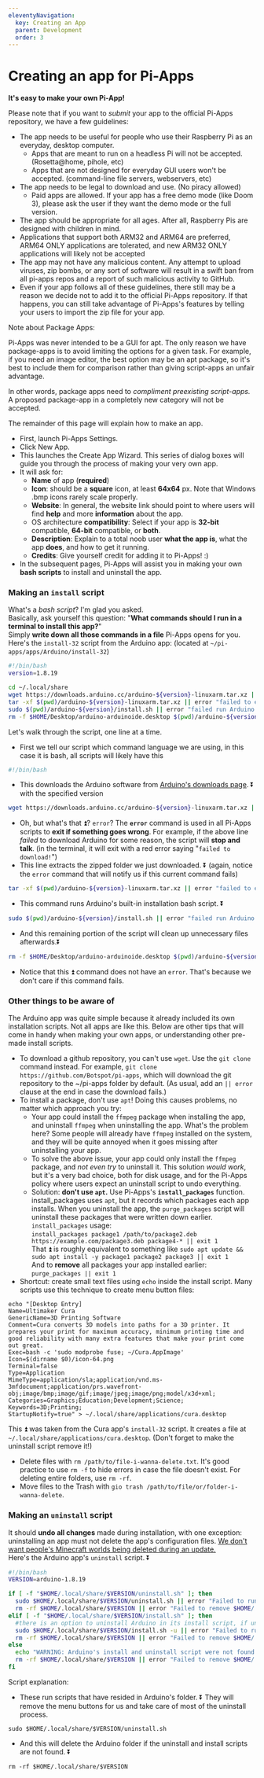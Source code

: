 ```yaml
---
eleventyNavigation:
  key: Creating an App
  parent: Development
  order: 3
---
```


# Creating an app for Pi-Apps

**It's easy to make your own Pi-App!**

Please note that if you want to *submit* your app to the official Pi-Apps repository, we have a few guidelines:

- The app needs to be useful for people who use their Raspberry Pi as an everyday, desktop computer.
    - Apps that are meant to run on a headless Pi will not be accepted. (Rosetta@home, pihole, etc)
    - Apps that are not designed for everyday GUI users won't be accepted. (command-line file servers, webservers, etc)
- The app needs to be legal to download and use. (No piracy allowed)
    - Paid apps are allowed. If your app has a free demo mode (like Doom 3), please ask the user if they want the demo mode or the full version.
- The app should be appropriate for all ages. After all, Raspberry Pis are designed with children in mind.
- Applications that support both ARM32 and ARM64 are preferred, ARM64 ONLY applications are tolerated, and new ARM32 ONLY applications will likely not be accepted
- The app may not have any malicious content. Any attempt to upload viruses, zip bombs, or any sort of software will result in a swift ban from all pi-apps repos and a report of such malicious activity to GitHub.
- Even if your app follows all of these guidelines, there still may be a reason we decide not to add it to the official Pi-Apps repository. If that happens, you can still take advantage of Pi-Apps's features by telling your users to import the zip file for your app.

Note about Package Apps:

Pi-Apps was never intended to be a GUI for apt. The only reason we have package-apps is to avoid limiting the options for a given task. For example, if you need an image editor, the best option may be an apt package, so it's best to include them for comparison rather than giving script-apps an unfair advantage.

In other words, package apps need to *compliment preexisting script-apps.* A proposed package-app in a completely new category will not be accepted.

The remainder of this page will explain how to make an app.

- First, launch Pi-Apps Settings.
- Click New App.
- This launches the Create App Wizard. This series of dialog boxes will guide you through the process of making your very own app.
- It will ask for:
	- **Name** of app (**required**)
	- **Icon**: should be a **square** icon, at least **64x64** px. Note that Windows .bmp icons rarely scale properly.
	- **Website**: In general, the website link should point to where users will find **help** and more **information** about the app.
	- OS architecture **compatibility**: Select if your app is **32-bit** compatible, **64-bit** compatible, or **both**.
	- **Description**: Explain to a total noob user **what the app is**, what the app **does**, and how to get it running. 
	- **Credits**: Give yourself credit for adding it to Pi-Apps! :)
- In the subsequent pages, Pi-Apps will assist you in making your own **bash scripts** to install and uninstall the app.  

### Making an `install` script

What's a *bash script*? I'm glad you asked.  
Basically, ask yourself this question: "**What commands should I run in a terminal to install this app?**"  
Simply **write down all those commands in a file** Pi-Apps opens for you.  
Here's the `install-32` script from the Arduino app: (located at `~/pi-apps/apps/Arduino/install-32`)
```bash
#!/bin/bash
version=1.8.19

cd ~/.local/share
wget https://downloads.arduino.cc/arduino-${version}-linuxarm.tar.xz || error "failed to download!"
tar -xf $(pwd)/arduino-${version}-linuxarm.tar.xz || error "failed to extract with tar!"
sudo $(pwd)/arduino-${version}/install.sh || error "failed run Arduino install script!"
rm -f $HOME/Desktop/arduino-arduinoide.desktop $(pwd)/arduino-${version}-linuxarm.tar.xz
```
Let's walk through the script, one line at a time.
- First we tell our script which command language we are using, in this case it is bash, all scripts will likely have this
```bash
#!/bin/bash
```
- This downloads the Arduino software from [Arduino's downloads page](https://www.arduino.cc/en/software). ⏬ with the specified version
```bash
wget https://downloads.arduino.cc/arduino-${version}-linuxarm.tar.xz || error "failed to download!"
```
- Oh, but what's that ⏫? `error`? The **`error`** command is used in all Pi-Apps scripts to **exit if something goes wrong**. For example, if the above line *failed* to download Arduino for some reason, the script will **stop and talk**. (in the terminal, it will exit with a red error saying "`failed to download!`")
- This line extracts the zipped folder we just downloaded. ⏬ (again, notice the `error` command that will notify us if this current command fails)
```bash
tar -xf $(pwd)/arduino-${version}-linuxarm.tar.xz || error "failed to extract with tar!"
```
- This command runs Arduino's built-in installation bash script. ⏬
```bash
sudo $(pwd)/arduino-${version}/install.sh || error "failed run Arduino install script!"
```
- And this remaining portion of the script will clean up unnecessary files afterwards.⏬
```bash
rm -f $HOME/Desktop/arduino-arduinoide.desktop $(pwd)/arduino-${version}-linuxarm.tar.xz
```
- Notice that this ⏫ command does not have an `error`. That's because we don't care if this command fails.

### Other things to be aware of
The Arduino app was quite simple because it already included its own installation scripts. Not all apps are like this. Below are other tips that will come in handy when making your own apps, or understanding other pre-made install scripts.

- To download a github repository, you can't use `wget`. Use the `git clone` command instead. For example, `git clone https://github.com/Botspot/pi-apps`, which will download the git repository to the ~/pi-apps folder by default. (As usual, add an `|| error` clause at the end in case the download fails.)
- To install a package, don't use `apt`! Doing this causes problems, no matter which approach you try:
  - Your app could install the `ffmpeg` package when installing the app, and uninstall `ffmpeg` when uninstalling the app. What's the problem here? Some people will already have `ffmpeg` installed on the system, and they will be quite annoyed when it goes missing after uninstalling your app.
  - To solve the above issue, your app could only install the `ffmpeg` package, and *not even try* to uninstall it. This solution *would work*, but it's a very bad choice, both for disk usage, and for the Pi-Apps policy where users expect an uninstall script to undo everything.
  - Solution: **don't use `apt`.** Use Pi-Apps's **`install_packages`** function. install_packages uses `apt`, but it records which packages each app installs. When you uninstall the app, the `purge_packages` script will uninstall these packages that were written down earlier.  
`install_packages` usage:  
`install_packages package1 /path/to/package2.deb https://example.com/package3.deb package4-* || exit 1`<br>
That ⏫ is roughly equivalent to something like `sudo apt update && sudo apt install -y package1 package2 package3 || exit 1`  
And to **remove** all packages your app installed earlier:  
`purge_packages || exit 1`  
 - Shortcut: create small text files using `echo` inside the install script. Many scripts use this technique to create menu button files:
```
echo "[Desktop Entry]
Name=Ultimaker Cura
GenericName=3D Printing Software
Comment=Cura converts 3D models into paths for a 3D printer. It prepares your print for maximum accuracy, minimum printing time and good reliability with many extra features that make your print come out great.
Exec=bash -c 'sudo modprobe fuse; ~/Cura.AppImage'
Icon=$(dirname $0)/icon-64.png
Terminal=false
Type=Application
MimeType=application/sla;application/vnd.ms-3mfdocument;application/prs.wavefront-obj;image/bmp;image/gif;image/jpeg;image/png;model/x3d+xml;
Categories=Graphics;Education;Development;Science;
Keywords=3D;Printing;
StartupNotify=true" > ~/.local/share/applications/cura.desktop
```
This ⏫ was taken from the Cura app's `install-32` script. It creates a file at `~/.local/share/applications/cura.desktop`. (Don't forget to make the uninstall script remove it!)
 - Delete files with `rm /path/to/file-i-wanna-delete.txt`. It's good practice to use `rm -f` to hide errors in case the file doesn't exist. For deleting entire folders, use `rm -rf`.
 - Move files to the Trash with `gio trash /path/to/file/or/folder-i-wanna-delete`.

### Making an `uninstall` script
It should **undo all changes** made during installation, with one exception: uninstalling an app must not delete the app's configuration files. [We don't want people's Minecraft worlds being deleted during an update.](https://github.com/Botspot/pi-apps/issues/44)  
Here's the Arduino app's `uninstall` script. ⏬
```bash
#!/bin/bash
VERSION=arduino-1.8.19

if [ -f "$HOME/.local/share/$VERSION/uninstall.sh" ]; then
  sudo $HOME/.local/share/$VERSION/uninstall.sh || error "Failed to run Arduino uninstall script!"
  rm -rf $HOME/.local/share/$VERSION || error "Failed to remove $HOME/.local/share/$VERSION folder"
elif [ -f "$HOME/.local/share/$VERSION/install.sh" ]; then
  #there is an option to uninstall Arduino in its install script, if uninstall script not found, use sudo $VERSION/install.sh -u instead
  sudo $HOME/.local/share/$VERSION/install.sh -u || error "Failed to run sudo ~/.local/share/$VERSION/install.sh -u"
  rm -rf $HOME/.local/share/$VERSION || error "Failed to remove $HOME/.local/share/$VERSION folder"
else
  echo "WARNING: Arduino's install and uninstall script were not found! Most likely it was never fully installed. Removing $HOME/.local/share/$VERSION folder..."
  rm -rf $HOME/.local/share/$VERSION || error "Failed to remove $HOME/.local/share/$VERSION folder"
fi
```
Script explanation:  
- These run scripts that have resided in Arduino's folder. ⏬ They will remove the menu buttons for us and take care of most of the uninstall process.  
```
sudo $HOME/.local/share/$VERSION/uninstall.sh
```
- And this will delete the Arduino folder if the uninstall and install scripts are not found. ⏬
```
rm -rf $HOME/.local/share/$VERSION
```
